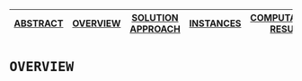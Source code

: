 [ABSTRACT](/README.md) | [OVERVIEW](Overview/README.md)  | [SOLUTION APPROACH](SolutionApproach/README.md)  | [INSTANCES](Instances/README.md)  | [COMPUTATIONAL RESULTS](ComputationalResults/README.md)
------------- | ------------- | ------------- | ------------- | -------------

`OVERVIEW`
====================
